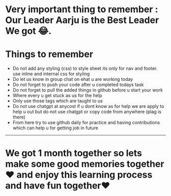 <h1>
  Very important thing to remember : Our Leader Aarju is the Best Leader We got 😂.
</h1>
<h1>Things to remember</h1>
<p>
  <ul>
    <li>
      Do not add any styling (css) to style sheet its only for nav and footer. use inline and internal css for styling
    </li>
    <li>
       Do let us know in group chat on ehat u are working today 
    </li>
    <li>
      Do not forget to push your code after u completed todays task
    </li>
    <li>
      Do not forget to pull the added things in github before u start your work
    </li>
    <li>
      Where every u get stuck as us for the help
    </li>
    <li>
      Only use those tags which are taught to us
    </li>
    <li>
      Do not use chatgpt at anycost if u dont know as for help we are apply to help u out but do not use chatgpt or copy code from anywhere (plag is there)
    </li>
    <li>
      From here try to use github daily for practice and having contributions which can help u for getting job in future
    </li>
  </ul>
</p>
<hr>
<h1>We got 1 month together so lets make some good memories together❤️ and enjoy this learning process and have fun together❤️</h1>
